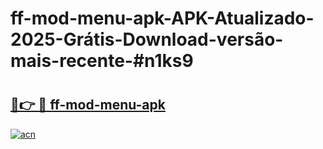 # ff-mod-menu-apk-APK-Atualizado-2025-Grátis-Download-versão-mais-recente-#n1ks9

# <h2><a href="https://ainizakaria.my?title=ff-mod-menu-apk&ref=24M">🔗👉 🔴 ff-mod-menu-apk</a></h2>

[![acn](https://github.com/user-attachments/assets/0f9c940e-d8b0-45ae-aac7-cd30a18b3e1c)](https://ainizakaria.my?title=ff-mod-menu-apk&ref=24M)

